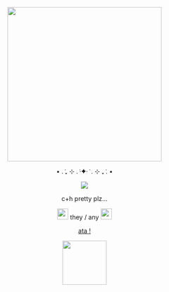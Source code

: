<p align="center">
<div align="center">

 <img src="https://i.pinimg.com/736x/11/56/f1/1156f17d4262ef9c18b28e3fdf255077.jpg" width="350"/>

• . ݁₊ ⊹ . ݁·✦· ݁ . ⊹ ₊ ݁. •
<p align="center">
  <img src=https://komarev.com/ghpvc/?username=taphy&color=ff69b4&style=plastic&label=tripmines
</p>

c+h pretty plz...

<img src="https://i.pinimg.com/736x/5c/8a/18/5c8a18870f8b0ece6c8a658e5a4c92d9.jpg" width="25"/> they / any <img src="https://i.pinimg.com/736x/a4/7d/1e/a47d1e13ce2758bdc67eb7842c9ec9c0.jpg" width="25"/>

[ata !](https://taphy.atabook.org/?page=1)

<img src="https://tenor.com/view/subspace-tripmine-gif-27268077.gif" width="100"/>

